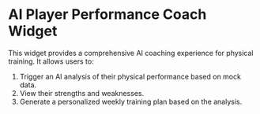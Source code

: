 # AI Player Performance Coach Widget

This widget provides a comprehensive AI coaching experience for physical training. It allows users to:

1.  Trigger an AI analysis of their physical performance based on mock data.
2.  View their strengths and weaknesses.
3.  Generate a personalized weekly training plan based on the analysis.
